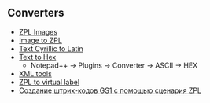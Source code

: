 ﻿## Converters

- [ZPL Images](https://sklad1x1.ru/article/znaki-na-upakovke-tovara-i-rasshifrovka-markirovok/)
- [Image to ZPL](http://www.jcgonzalez.com/img-to-zpl-online)
- [Text Cyrillic to Latin](https://www.branah.com/cyrillic-to-latin)
- [Text to Hex](https://online-toolz.com/tools/text-hex-convertor.php)
  - Notepad++ -> Plugins -> Converter -> ASCII -> HEX
- [XML tools](https://onlinexmltools.com/prettify-xml)
- [ZPL to virtual label](http://labelary.com/viewer.html)
- [Создание штрих-кодов GS1 с помощью сценария ZPL](https://supportcommunity.zebra.com/s/article/Creating-GS1-Barcodes-with-Zebra-Printers-for-Data-Matrix-and-Code-128-using-ZPL?language=ru)